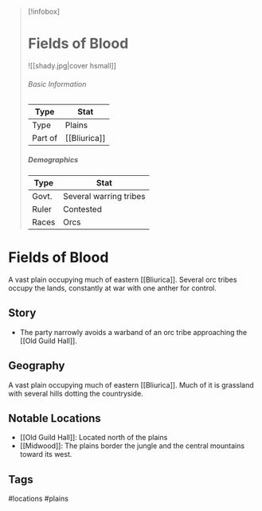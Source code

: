> [!infobox]
> # Fields of Blood
> ![[shady.jpg|cover hsmall]]
> ###### Basic Information
> | Type | Stat |
> | ---- | ---- |
> | Type| Plains |
> | Part of | [[Bliurica]] |
> ##### Demographics
> | Type | Stat |
> | ---- | ---- |
> | Govt. |Several warring tribes |
> | Ruler | Contested |
> |Races|Orcs|

# Fields of Blood
A vast plain occupying much of eastern [[Bliurica]]. Several orc tribes occupy the lands, constantly at war with one anther for control.

## Story
- The party narrowly avoids a warband of an orc tribe approaching the [[Old Guild Hall]].
## Geography
A vast plain occupying much of eastern [[Bliurica]]. Much of it is grassland with several hills dotting the countryside.

##  Notable Locations
- [[Old Guild Hall]]: Located north of the plains
- [[Midwood]]: The plains border the jungle and the central mountains toward its west.



## Tags
#locations #plains